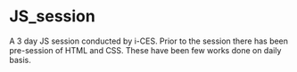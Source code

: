 # JS_session
A 3 day JS session conducted by i-CES.
Prior to the session there has been pre-session of HTML and CSS. These have been few works done on daily basis.
